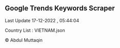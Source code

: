 

## Google Trends Keywords Scraper 
 
Last Update 17-12-2022 , 05:44:04

Country List :
VIETNAM.json



© Abdul Muttaqin 
